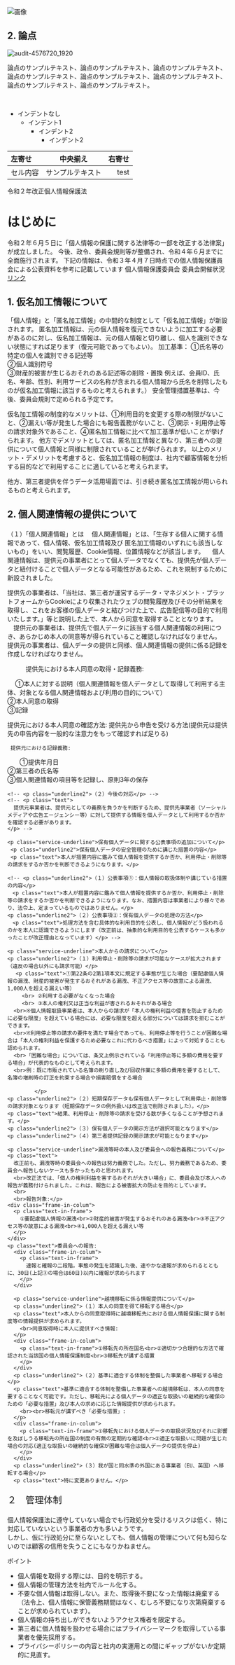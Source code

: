 
![画像](https://1.bp.blogspot.com/-pzkUACogq0E/X5OcHr5ZnSI/AAAAAAABb5Q/xb-j2PQXgu03_vypUL1XNOYv4bhpWEFgQCNcBGAsYHQ/s400/bird_mameruriha_inko_blue.png)
## 2. 論点
![audit-4576720_1920](https://user-images.githubusercontent.com/32214011/212456660-6412c964-0e53-497d-a207-c8d028c03798.jpg)

論点のサンプルテキスト、論点のサンプルテキスト、論点のサンプルテキスト、論点のサンプルテキスト、論点のサンプルテキスト、論点のサンプルテキスト、論点のサンプルテキスト、論点のサンプルテキスト。

<br />

* インデントなし
  * インデント1
    * インデント2
      * インデント2

| 左寄せ   | 中央揃え          | 右寄せ |
| :------- | :---------------: | -----: |
| セル内容 | サンプルテキスト  | test   |




令和２年改正個人情報保護法
     
# はじめに
令和２年６月５日に「個人情報の保護に関する法律等の一部を改正する法律案」が成立しました。
今後、政令、委員会規則等が整備され、令和４年６月までに全面施行されます。
      下記の情報は、<span class="under">令和３年４月７日時点</span>での個人情報保護員会による公表資料を参考に記載しています
      個人情報保護委員会 委員会開催状況
      [リンク](https://www.ppc.go.jp/enforcement/minutes/2021/)

## 1. 仮名加工情報について
「個人情報」と「匿名加工情報」の中間的な制度として「仮名加工情報」が新設されます。
 匿名加工情報は、元の個人情報を復元できないように加工する必要があるのに対し、仮名加工情報は、元の個人情報と切り離し、個人を識別できない状態にすれば足ります（復元可能であってもよい）。
     加工基準：
       ①氏名等の特定の個人を識別できる記述等<br>②個人識別符号<br>③財産的被害が生じるおそれのある記述等の削除・置換
       例えば、会員ID、氏名、年齢、性別、利用サービスの名称が含まれる個人情報から氏名を削除したものが仮名加工情報に該当するものと考えられます。）
       安全管理措置基準は、今後、委員会規則で定められる予定です。
      
仮名加工情報の制度的なメリットは、①利用目的を変更する際の制限がないこと、②漏えい等が発生した場合にも報告義務がないこと、③開示・利用停止等の請求対象外であること、④匿名加工情報に比べて加工基準が低いことが挙げられます。
他方でデメリットとしては、匿名加工情報と異なり、第三者への提供について個人情報と同様に制限されていることが挙げられます。
以上のメリット・デメリットを考慮すると、仮名加工情報の制度は、社内で顧客情報を分析する目的などで利用することに適していると考えられます。
<!-- <br>仮名加工情報は、（カスタマーサポート部門などでは、個人データのまま保有する）。 -->
他方、第三者提供を伴うデータ活用場面では、引き続き匿名加工情報が用いられるものと考えられます。

## 2. 個人関連情報の提供について</p>
（１）「個人関連情報」とは
　個人関連情報」とは、「生存する個人に関する情報であって、個人情報、仮名加工情報及び 匿名加工情報のいずれにも該当しないもの」をいい、閲覧履歴、Cookie情報、位置情報などが該当します。
 　個人関連情報は、提供元の事業者にとって個人データでなくても、提供先が個人データと紐付けることで個人データとなる可能性があるため、これを規制するために新設されました。
  <!-- <br>新たに規制対象となる提供先事業者には、自ら個人データを保有しつつ、サードパーティCookieを発行し（また、プラグインの「いいね！」ボタンを設置し）、ターゲティング広告も行っているFacebookやGoogleなどが該当するものと考えられます。 -->
  提供先の事業者は、「当社は、第三者が運営するデータ・マネジメント・プラットフォームからCookieにより収集されたウェブの閲覧履歴及びその分析結果を取得し、これをお客様の個人データと結びつけた上で、広告配信等の目的で利用いたします。」等と説明した上で、本人から同意を取得することとなります。
 　提供元の事業者は、提供先で個人データに該当する個人関連情報の利用につき、あらかじめ本人の同意等が得られていること確認しなければなりません。
   提供元の事業者は、個人データの提供と同様、個人関連情報の提供に係る記録を作成しなければなりません。</p>
   

　　　提供先における本人同意の取得・記録義務:</p>
   　 ①本人に対する説明（個人関連情報を個人データとして取得して利用する主体、対象となる個人関連情報および利用の目的について）<br>②本人同意の取得<br>③記録</p>
      提供元における本人同意の確認方法:
      提供先から申告を受ける方法(提供元は提供先の申告内容を一般的な注意力をもって確認すれば足りる)
   
     提供元における記録義務:
   　　①提供年月日<br>②第三者の氏名等<br>③個人関連情報の項目等を記録し、原則3年の保存</p>

    <!-- <p class="underline2">（２）今後の対応</p> -->
    <!-- <p class="text">
      提供元事業者は、提供元としての義務を負うかを判断するため、提供先事業者（ソーシャルメディアや広告エージェンシー等）に対して提供する情報を個人データとして利用するか否かを確認する必要があります。
    </p> -->

    <p class="service-underline">保有個人データに関する公表事項の追加について</p>
     <p class="underline2">保有個人データの安全管理のために講じた措置の内容</p>
     <p class="text">本人が措置内容に鑑みて個人情報を提供するか否か、利用停止・削除等の請求をするか否かを判断できるようになります。</p>

    <!-- <p class="underline2">（１）公表事項①：個人情報の取扱体制や講じている措置の内容</p>
    　<p class="text">本人が措置内容に鑑みて個人情報を提供するか否か、利用停止・削除等の請求をするか否かを判断できるようになります。なお、措置内容は事業者により様々であり、法令上、定まっているものではありません。</p>
    <p class="underline2">（２）公表事項②：保有個人データの処理の方法</p>
    　<p class="text">処理方法を含む具体的な利用目的を公表し、個人情報がどう扱われるのかを本人に認識できるようにします（改正前は、抽象的な利用目的を公表するケースも多かったことが改正理由となっています）</p> -->

    <p class="service-underline">本人からの請求について</p>
    <p class="underline2">（１）利用停止・削除等の請求が可能なケースが拡大されます（違反の場合以外にも請求可能）</p>
    　 <p class="text">①第22条の2第1項本文に規定する事態が生じた場合（要配慮個人情報の漏洩、財産的被害が発生するおそれがある漏洩、不正アクセス等の故意による漏洩、1,000人を超える漏えい等）
      　 <br> ②利用する必要がなくなった場合
      　 <br> ③本人の権利又は正当な利益が害されるおそれがある場合
      <br>※個人情報取扱事業者は、本人からの請求が「本人の権利利益の侵害を防止するために必要な限度」を超えている場合には、必要な限度を超える部分については請求を拒むことができます。
      <br>※利用停止等の請求の要件を満たす場合であっても、利用停止等を行うことが困難な場合は「本人の権利利益を保護するため必要なこれに代わるべき措置」によって対処することも認められます。
      <br>「困難な場合」については、条文上例示されている「利用停止等に多額の費用を要する場合」が代表的なものとして考えられます。
      <br>例：既に市販されている名簿の刷り直し及び回収作業に多額の費用を要するとして、名簿の増刷時の訂正を約束する場合や損害賠償をする場合

      　　　　</p>
    <p class="underline2">（２）短期保存データも保有個人データとして利用停止・削除等の請求対象となります（短期保存データの例外扱いは改正法で削除されました）。</p>
    <p class="text">結果、利用停止・削除等の請求を受ける数が多くなることが予想されます。</p>
    <p class="underline2">（３）保有個人データの開示方法が選択可能となります</p>
    <p class="underline2">（４）第三者提供記録の開示請求が可能となります</p>

    <p class="service-underline">漏洩等時の本人及び委員会への報告義務について</p>
    <p class="text">
      改正前も、漏洩等時の委員会への報告は努力義務でした。ただし、努力義務であるため、委員会へ報告しないケースも多かったものと思われます。
      <br>改正法では、「個人の権利利益を害するおそれが大きい場合」に、委員会及び本人への報告が義務付けられました。これは、報告による被害拡大の防止を目的としています。
      <br>
      <br>報告対象:</p>
    <div class="frame-in-colum">
      <p class="text-in-frame">
        ①要配慮個人情報の漏洩<br>②財産的被害が発生するおそれのある漏洩<br>③不正アクセス等の故意による漏洩<br>④1,000人を超える漏えい等
      </p>
    </div>
    <p class="text">委員会への報告:
      <div class="frame-in-colum">
        <p class="text-in-frame">
          速報と確報の二段階。事態の発生を認識した後、速やかな速報が求められるとともに、30日(上記③の場合は60日)以内に確報が求められます
        </p>
      </div>

      <p class="service-underline">越境移転に係る情報提供について</p>
      <p class="underline2">（１）本人の同意を得て移転する場合</p>
      <p class="text">本人からの同意取得時に越境移転先における個人情報保護に関する制度等の情報提供が求められます。
        <br>同意取得時に本人に提供すべき情報:
      </p>
      <div class="frame-in-colum">
        <p class="text-in-frame">①移転先の所在国名<br>②適切かつ合理的な方法で確認された当該国の個人情報保護制度<br>③移転先が講ずる措置
        </p>
      </div>
      <p class="underline2">（２）基準に適合する体制を整備した事業者へ移転する場合</p>
      <p class="text">基準に適合する体制を整備した事業者への越境移転は、本人の同意を要することなく可能です。ただし、移転先による個人データの適正な取扱いの継続的な確保のための「必要な措置」及び本人の求めに応じた情報提供が求められます。
        <br><br>移転元が講ずべき「必要な措置」:
      </p>
      <div class="frame-in-colum">
        <p class="text-in-frame">①移転先における個人データの取扱状況及びそれに影響を及ぼしうる移転先の所在国の制度の有無の定期的な確認<br>②適正な取扱いに問題が生じた場合の対応(適正な取扱いの継続的な確保が困難な場合は個人データの提供を停止)
        </p>
      </div>
      <p class="underline2">（３）我が国と同水準の外国にある事業者（EU、英国）へ移転する場合</p>
      <p class="text">特に変更ありません。</p>

  </div>
  </div>

  <div class="colum">
    <div class="pi">
      <div class="colum-title">
        <p class="colum-title" style="font-size:1.3rem">２　管理体制</p>
      </div>
      <p class="text">
        個人情報保護法に遵守していない場合でも行政処分を受けるリスクは低く、特に対応していないという事業者の方も多いようです。
        <br>しかし、仮に行政処分に至らないとしても、個人情報の管理について何も知らないのでは顧客の信用を失うことにもなりかねません。
        <p class="sub-title">ポイント</p>
        <ul class="text">
          <li>個人情報を取得する際には、目的を明示する。</li>
          <li>個人情報の管理方法を社内でルール化する。</li>
          <li>不要な個人情報は取得しない。また、取得後不要になった情報は廃棄する（法令上、個人情報に保管義務期間はなく、むしろ不要になり次第廃棄することが求められています）。</li>
          <li>個人情報の持ち出しができないようアクセス権者を限定する。</li>
          <li>第三者に個人情報を扱わせる場合にはプライバシーマークを取得している事業者を優先採用する。</li>
          <li>プライバシーポリシーの内容と社内の実運用との間にギャップがないか定期的に見直す。</li>
        </ul>
      </p>
      <p class="text">
        <!-- <br>プライバシーポリシーのテンプレートは、<a href="https://www.s-law.tokyo/hinadan" target="_blank">こちら</a>で作成・取得することができます。</p> -->
    </div>
  </div>
